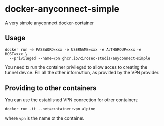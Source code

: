 # docker-anyconnect-simple

A very simple anyconnect docker-container

## Usage

```
docker run -e PASSWORD=xxx -e USERNAME=xxx -e AUTHGROUP=xxx -e HOST=xxx \
  --privileged --name=vpn ghcr.io/cirosec-studis/anyconnect-simple
```

You need to run the container privileged to allow acces to creating the tunnel device.
Fill all the other information, as provided by the VPN provider.

## Providing to other containers

You can use the established VPN connection for other containers:

```
docker run -it --net=container:vpn alpine
```

where `vpn` is the name of the container.
